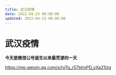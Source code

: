 ```yaml
---
title: 武汉疫情
date: 2022-04-23 00:00:00
updated: 2022-04-23 00:00:00
---
```


# 武汉疫情

**今天是微信公号诞生以来最荒谬的一天**

https://mp.weixin.qq.com/s/roTg_r57btmPD_vXa21Izg
